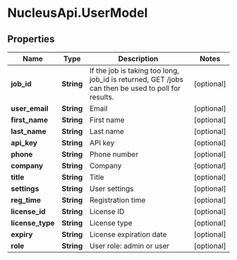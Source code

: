 # NucleusApi.UserModel

## Properties
Name | Type | Description | Notes
------------ | ------------- | ------------- | -------------
**job_id** | **String** | If the job is taking too long, job_id is returned, GET /jobs can then be used to poll for results. | [optional] 
**user_email** | **String** | Email | [optional] 
**first_name** | **String** | First name | [optional] 
**last_name** | **String** | Last name | [optional] 
**api_key** | **String** | API key | [optional] 
**phone** | **String** | Phone number | [optional] 
**company** | **String** | Company | [optional] 
**title** | **String** | Title | [optional] 
**settings** | **String** | User settings | [optional] 
**reg_time** | **String** | Registration time | [optional] 
**license_id** | **String** | License ID | [optional] 
**license_type** | **String** | License type | [optional] 
**expiry** | **String** | License expiration date | [optional] 
**role** | **String** | User role: admin or user | [optional] 


